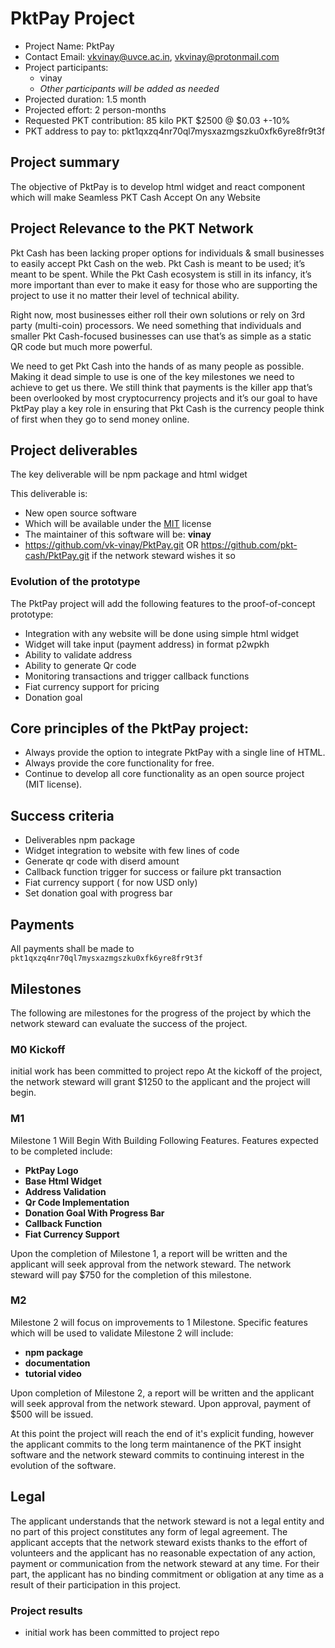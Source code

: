 # PktPay Project

* Project Name: PktPay
* Contact Email: vkvinay@uvce.ac.in, vkvinay@protonmail.com
* Project participants:
  * vinay
  * *Other participants will be added as needed*
* Projected duration: 1.5 month
* Projected effort: 2 person-months
* Requested PKT contribution: 85 kilo PKT $2500 @ $0.03 +-10%
* PKT address to pay to: pkt1qxzq4nr70ql7mysxazmgszku0xfk6yre8fr9t3f


## Project summary
The objective of PktPay is to develop html widget and react component which will make Seamless PKT Cash Accept On any Website
## Project Relevance to the PKT Network
Pkt Cash has been lacking proper options for individuals & small businesses to easily accept Pkt Cash on the web. Pkt Cash is meant to be used; it’s meant to be spent. While the Pkt Cash ecosystem is still in its infancy, it’s more important than ever to make it easy for those who are supporting the project to use it no matter their level of technical ability.

Right now, most businesses either roll their own solutions or rely on 3rd party (multi-coin) processors. We need something that individuals and smaller Pkt Cash-focused businesses can use that’s as simple as a static QR code but much more powerful.

We need to get Pkt Cash into the hands of as many people as possible. Making it dead simple to use is one of the key milestones we need to achieve to get us there. We still think that payments is the killer app that’s been overlooked by most cryptocurrency projects and it’s our goal to have PktPay play a key role in ensuring that Pkt Cash is the currency people think of first when they go to send money online.

## Project deliverables

The key deliverable will be npm package and html widget

This deliverable is:
* New open source software
* Which will be available under the [MIT](https://spdx.org/licenses/MIT.html) license
* The maintainer of this software will be: **vinay**
* https://github.com/vk-vinay/PktPay.git OR https://github.com/pkt-cash/PktPay.git if the network steward wishes it so



### Evolution of the prototype

The PktPay project will add the following features to the proof-of-concept prototype:

* Integration with any website will be done using simple html widget
* Widget will take input (payment address) in format p2wpkh 
* Ability to validate address
* Ability to generate Qr code
* Monitoring transactions and trigger callback functions
* Fiat currency support for pricing
* Donation goal 

## Core principles of the PktPay project:

* Always provide the option to integrate PktPay with a single line of HTML.
* Always provide the core functionality for free.
* Continue to develop all core functionality as an open source project (MIT license).


## Success criteria
* Deliverables npm package
* Widget integration to website with few lines of code
* Generate qr code with diserd amount
* Callback function trigger for  success or failure  pkt transaction
* Fiat currency support ( for now USD only)
* Set donation goal with progress bar
## Payments
All payments shall be made to `pkt1qxzq4nr70ql7mysxazmgszku0xfk6yre8fr9t3f`

## Milestones
The following are milestones for the progress of the project by which the network steward
can evaluate the success of the project.

### M0 Kickoff
initial work has been committed to project repo
At the kickoff of the project, the network steward will grant $1250  to the applicant and
the project will begin.

### M1
Milestone 1 Will Begin With Building Following Features.
Features expected to be completed include:

* **PktPay Logo**
* **Base Html Widget**
* **Address Validation**
* **Qr Code Implementation**
* **Donation Goal With Progress Bar**
* **Callback Function**
* **Fiat Currency Support**

Upon the completion of Milestone 1, a report will be written and the applicant will seek
approval from the network steward. The network steward will pay $750 for the completion of
this milestone.

### M2
Milestone 2 will focus on improvements to 1 Milestone. 
Specific features which will be used to validate Milestone 2
will include:

* **npm package**
* **documentation**
* **tutorial video**



Upon completion of Milestone 2, a report will be written and the applicant will seek
approval from the network steward. Upon approval, payment of $500 will be issued.

At this point the project will reach the end of it's explicit funding, however the applicant
commits to the long term maintanence of the PKT insight software and the network steward commits
to continuing interest in the evolution of the software.

## Legal

The applicant understands that the network steward is not a legal entity and no part of this
project constitutes any form of legal agreement. The applicant accepts that the network steward
exists thanks to the effort of volunteers and the applicant has no reasonable expectation of any
action, payment or communication from the network steward at any time. For their part, the
applicant has no binding commitment or obligation at any time as a result of their participation
in this project.

### Project results
* initial work has been committed to project repo




